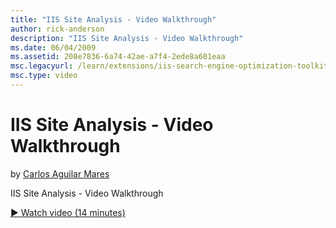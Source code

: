 ```yaml
---
title: "IIS Site Analysis - Video Walkthrough"
author: rick-anderson
description: "IIS Site Analysis - Video Walkthrough"
ms.date: 06/04/2009
ms.assetid: 208e7836-6a74-42ae-a7f4-2ede8a601eaa
msc.legacyurl: /learn/extensions/iis-search-engine-optimization-toolkit/iis-site-analysis-video-walkthrough
msc.type: video
---
```

# IIS Site Analysis - Video Walkthrough

by [Carlos Aguilar Mares](https://twitter.com/CarlosAguilarM)

IIS Site Analysis - Video Walkthrough

[&#9654; Watch video (14 minutes)](https://channel9.msdn.com/Blogs/IIS-NET-Site-Videos/iis-site-analysis-video-walkthrough)
